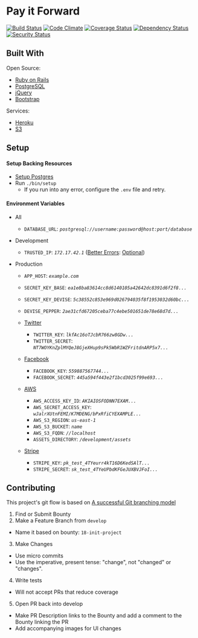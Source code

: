 # Pay it Forward
[![Build Status](http://img.shields.io/travis/asm-products/pay-it-forward/develop.svg)](//travis-ci.org/asm-products/pay-it-forward)
[![Code Climate](http://img.shields.io/codeclimate/github/asm-products/pay-it-forward.svg)](//codeclimate.com/github/asm-products/pay-it-forward)
[![Coverage Status](http://img.shields.io/coveralls/asm-products/pay-it-forward/develop.svg)](//coveralls.io/r/asm-products/pay-it-forward?branch=develop)
[![Dependency Status](http://img.shields.io/gemnasium/asm-products/pay-it-forward.svg)](//gemnasium.com/asm-products/pay-it-forward)
[![Security Status](http://hakiri.io/github/asm-products/pay-it-forward/develop.svg)](//hakiri.io/github/asm-products/pay-it-forward/develop)


## Built With
Open Source:
- [Ruby on Rails](//github.com/rails/rails)
- [PostgreSQL](//www.postgresql.org/)
- [jQuery](//jquery.com/)
- [Bootstrap](//github.com/twbs/bootstrap)

Services:
- [Heroku](//www.heroku.com/)
- [S3](//aws.amazon.com/s3/)

## Setup
#### Setup Backing Resources
- [Setup Postgres](//wiki.postgresql.org/wiki/Detailed_installation_guides)
- Run `./bin/setup`
  - If you run into any error, configure the `.env` file and retry.


#### Environment Variables
- All
  - `DATABASE_URL`: _`postgresql://username:password@host:port/database`_

- Development
  - `TRUSTED_IP`: _`172.17.42.1`_ ([Better Errors](//github.com/charliesome/better_errors): [Optional](//github.com/charliesome/better_errors#security))

- Production
  - `APP_HOST`: _`example.com`_
  - `SECRET_KEY_BASE`: _`ea1e8ba83614cc8d6140105a42642dc8391d6f2f8...`_
  - `SECRET_KEY_DEVISE`: _`5c38552c853e969d026794035f8f1953032d60bc...`_
  - `DEVISE_PEPPER`: _`2ae31cfd67205ceba77c4ebe501651de78e68d7d...`_
  
  - [Twitter](//apps.twitter.com/)
    - `TWITTER_KEY`: _`lkfAc16oTJcbR766zw8GDw...`_
    - `TWITTER_SECRET`: _`NT7WOYKnZplMYQeJ8GjeXHup9sPk5WbR1WZFritdnARP5x7...`_
  
  - [Facebook](//developers.facebook.com)
    - `FACEBOOK_KEY`: _`559887567744...`_
    - `FACEBOOK_SECRET`: _`445a594f443e2f1bcd3025f99e693...`_
  
  - [AWS](//aws.amazon.com/)
    - `AWS_ACCESS_KEY_ID`: _`AKIAIOSFODNN7EXAM...`_ 
    - `AWS_SECRET_ACCESS_KEY`: _`wJalrXUtnFEMI/K7MDENG/bPxRfiCYEXAMPLE...`_
    - `AWS_S3_REGION`: _`us-east-1`_
    - `AWS_S3_BUCKET`: _`name`_
    - `AWS_S3_FQDN`: _`//localhost`_
    - `ASSETS_DIRECTORY`: _`/development/assets`_
  
  - [Stripe](//stripe.com/)
    - `STRIPE_KEY`: _`pk_test_4TYeurr4kT16D6KedSAlT...`_
    - `STRIPE_SECRET`: _`sk_test_4TYeUPbdKFGeJUXBVJFoI...`_

## Contributing
This project's git flow is based on [A successful Git branching model](http://nvie.com/posts/a-successful-git-branching-model/)

1. Find or Submit Bounty
2. Make a Feature Branch from `develop`
  - Name it based on bounty: `18-init-project`
3. Make Changes
  - Use micro commits
  - Use the imperative, present tense: "change", not "changed" or "changes".
4. Write tests
  - Will not accept PRs that reduce coverage
5. Open PR back into develop
  - Make PR Description links to the Bounty and add a comment to the Bounty linking the PR
  - Add accompanying images for UI changes
